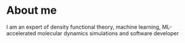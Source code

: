 # About me
I am an expert of density functional theory, machine learning, ML-accelerated molecular dynamics simulations and software developer
